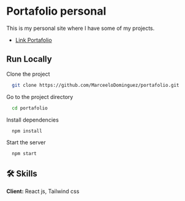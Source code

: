 # Portafolio personal

This is my personal site where I have some of my projects.

- [Link Portafolio](https://portafolio-seven-eta.vercel.app/)

## Run Locally

Clone the project

```bash
  git clone https://github.com/MarceeloDominguez/portafolio.git
```

Go to the project directory

```bash
  cd portafolio
```

Install dependencies

```bash
  npm install
```

Start the server

```bash
  npm start
```


## 🛠 Skills
**Client:** React js, Tailwind css
